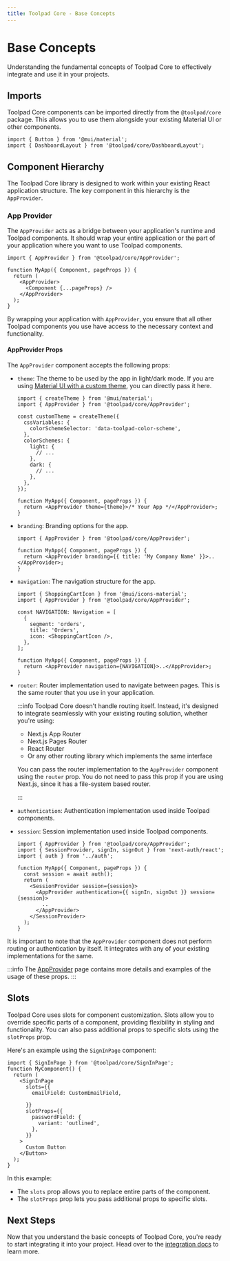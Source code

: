 ```yaml
---
title: Toolpad Core - Base Concepts
---
```


# Base Concepts

<p class="description">Understanding the fundamental concepts of Toolpad Core to effectively integrate and use it in your projects.</p>

## Imports

Toolpad Core components can be imported directly from the `@toolpad/core` package. This allows you to use them alongside your existing Material UI or other components.

```tsx
import { Button } from '@mui/material';
import { DashboardLayout } from '@toolpad/core/DashboardLayout';
```

## Component Hierarchy

The Toolpad Core library is designed to work within your existing React application structure. The key component in this hierarchy is the `AppProvider`.

### App Provider

The `AppProvider` acts as a bridge between your application's runtime and Toolpad components. It should wrap your entire application or the part of your application where you want to use Toolpad components.

```tsx
import { AppProvider } from '@toolpad/core/AppProvider';

function MyApp({ Component, pageProps }) {
  return (
    <AppProvider>
      <Component {...pageProps} />
    </AppProvider>
  );
}
```

By wrapping your application with `AppProvider`, you ensure that all other Toolpad components you use have access to the necessary context and functionality.

#### AppProvider Props

The `AppProvider` component accepts the following props:

- `theme`: The theme to be used by the app in light/dark mode. If you are using [Material UI with a custom theme](https://mui.com/material-ui/customization/theming/), you can directly pass it here.

  ```tsx
  import { createTheme } from '@mui/material';
  import { AppProvider } from '@toolpad/core/AppProvider';

  const customTheme = createTheme({
    cssVariables: {
      colorSchemeSelector: 'data-toolpad-color-scheme',
    },
    colorSchemes: {
      light: {
        // ...
      },
      dark: {
        // ...
      },
    },
  });

  function MyApp({ Component, pageProps }) {
    return <AppProvider theme={theme}>/* Your App */</AppProvider>;
  }
  ```

- `branding`: Branding options for the app.

  ```tsx
  import { AppProvider } from '@toolpad/core/AppProvider';

  function MyApp({ Component, pageProps }) {
    return <AppProvider branding={{ title: 'My Company Name' }}>..</AppProvider>;
  }
  ```

- `navigation`: The navigation structure for the app.

  ```tsx
  import { ShoppingCartIcon } from '@mui/icons-material';
  import { AppProvider } from '@toolpad/core/AppProvider';

  const NAVIGATION: Navigation = [
    {
      segment: 'orders',
      title: 'Orders',
      icon: <ShoppingCartIcon />,
    },
  ];

  function MyApp({ Component, pageProps }) {
    return <AppProvider navigation={NAVIGATION}>..</AppProvider>;
  }
  ```

- `router`: Router implementation used to navigate between pages. This is the same router that you use in your application.

  :::info
  Toolpad Core doesn't handle routing itself. Instead, it's designed to integrate seamlessly with your existing routing solution, whether you're using:

  - Next.js App Router
  - Next.js Pages Router
  - React Router
  - Or any other routing library which implements the same interface

  You can pass the router implementation to the `AppProvider` component using the `router` prop. You do not need to pass this prop if you are using Next.js, since it has a file-system based router.

  :::

- `authentication`: Authentication implementation used inside Toolpad components.

- `session`: Session implementation used inside Toolpad components.

  ```tsx
  import { AppProvider } from '@toolpad/core/AppProvider';
  import { SessionProvider, signIn, signOut } from 'next-auth/react';
  import { auth } from '../auth';

  function MyApp({ Component, pageProps }) {
    const session = await auth();
    return (
      <SessionProvider session={session}>
        <AppProvider authentication={{ signIn, signOut }} session={session}>
          ..
        </AppProvider>
      </SessionProvider>
    );
  }
  ```

It is important to note that the `AppProvider` component does not perform routing or authentication by itself. It integrates with any of your existing implementations for the same.

:::info
The [AppProvider](/toolpad/core/react-app-provider/) page contains more details and examples of the usage of these props.
:::

## Slots

Toolpad Core uses slots for component customization. Slots allow you to override specific parts of a component, providing flexibility in styling and functionality. You can also pass additional props to specific slots using the `slotProps` prop.

Here's an example using the `SignInPage` component:

```tsx
import { SignInPage } from '@toolpad/core/SignInPage';
function MyComponent() {
  return (
    <SignInPage
      slots={{
        emailField: CustomEmailField,

      }}
      slotProps={{
        passwordField: {
          variant: 'outlined',
        },
      }}
    >
      Custom Button
    </Button>
  );
}
```

In this example:

- The `slots` prop allows you to replace entire parts of the component.
- The `slotProps` prop lets you pass additional props to specific slots.

## Next Steps

Now that you understand the basic concepts of Toolpad Core, you're ready to start integrating it into your project. Head over to the [integration docs](/toolpad/core/introduction/integration/) to learn more.
